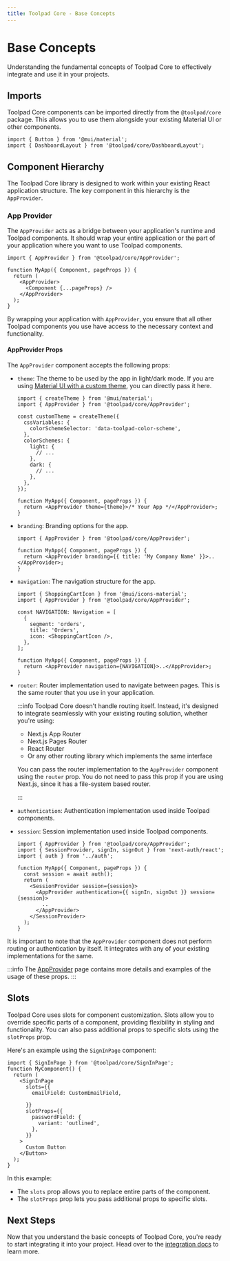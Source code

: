 ```yaml
---
title: Toolpad Core - Base Concepts
---
```


# Base Concepts

<p class="description">Understanding the fundamental concepts of Toolpad Core to effectively integrate and use it in your projects.</p>

## Imports

Toolpad Core components can be imported directly from the `@toolpad/core` package. This allows you to use them alongside your existing Material UI or other components.

```tsx
import { Button } from '@mui/material';
import { DashboardLayout } from '@toolpad/core/DashboardLayout';
```

## Component Hierarchy

The Toolpad Core library is designed to work within your existing React application structure. The key component in this hierarchy is the `AppProvider`.

### App Provider

The `AppProvider` acts as a bridge between your application's runtime and Toolpad components. It should wrap your entire application or the part of your application where you want to use Toolpad components.

```tsx
import { AppProvider } from '@toolpad/core/AppProvider';

function MyApp({ Component, pageProps }) {
  return (
    <AppProvider>
      <Component {...pageProps} />
    </AppProvider>
  );
}
```

By wrapping your application with `AppProvider`, you ensure that all other Toolpad components you use have access to the necessary context and functionality.

#### AppProvider Props

The `AppProvider` component accepts the following props:

- `theme`: The theme to be used by the app in light/dark mode. If you are using [Material UI with a custom theme](https://mui.com/material-ui/customization/theming/), you can directly pass it here.

  ```tsx
  import { createTheme } from '@mui/material';
  import { AppProvider } from '@toolpad/core/AppProvider';

  const customTheme = createTheme({
    cssVariables: {
      colorSchemeSelector: 'data-toolpad-color-scheme',
    },
    colorSchemes: {
      light: {
        // ...
      },
      dark: {
        // ...
      },
    },
  });

  function MyApp({ Component, pageProps }) {
    return <AppProvider theme={theme}>/* Your App */</AppProvider>;
  }
  ```

- `branding`: Branding options for the app.

  ```tsx
  import { AppProvider } from '@toolpad/core/AppProvider';

  function MyApp({ Component, pageProps }) {
    return <AppProvider branding={{ title: 'My Company Name' }}>..</AppProvider>;
  }
  ```

- `navigation`: The navigation structure for the app.

  ```tsx
  import { ShoppingCartIcon } from '@mui/icons-material';
  import { AppProvider } from '@toolpad/core/AppProvider';

  const NAVIGATION: Navigation = [
    {
      segment: 'orders',
      title: 'Orders',
      icon: <ShoppingCartIcon />,
    },
  ];

  function MyApp({ Component, pageProps }) {
    return <AppProvider navigation={NAVIGATION}>..</AppProvider>;
  }
  ```

- `router`: Router implementation used to navigate between pages. This is the same router that you use in your application.

  :::info
  Toolpad Core doesn't handle routing itself. Instead, it's designed to integrate seamlessly with your existing routing solution, whether you're using:

  - Next.js App Router
  - Next.js Pages Router
  - React Router
  - Or any other routing library which implements the same interface

  You can pass the router implementation to the `AppProvider` component using the `router` prop. You do not need to pass this prop if you are using Next.js, since it has a file-system based router.

  :::

- `authentication`: Authentication implementation used inside Toolpad components.

- `session`: Session implementation used inside Toolpad components.

  ```tsx
  import { AppProvider } from '@toolpad/core/AppProvider';
  import { SessionProvider, signIn, signOut } from 'next-auth/react';
  import { auth } from '../auth';

  function MyApp({ Component, pageProps }) {
    const session = await auth();
    return (
      <SessionProvider session={session}>
        <AppProvider authentication={{ signIn, signOut }} session={session}>
          ..
        </AppProvider>
      </SessionProvider>
    );
  }
  ```

It is important to note that the `AppProvider` component does not perform routing or authentication by itself. It integrates with any of your existing implementations for the same.

:::info
The [AppProvider](/toolpad/core/react-app-provider/) page contains more details and examples of the usage of these props.
:::

## Slots

Toolpad Core uses slots for component customization. Slots allow you to override specific parts of a component, providing flexibility in styling and functionality. You can also pass additional props to specific slots using the `slotProps` prop.

Here's an example using the `SignInPage` component:

```tsx
import { SignInPage } from '@toolpad/core/SignInPage';
function MyComponent() {
  return (
    <SignInPage
      slots={{
        emailField: CustomEmailField,

      }}
      slotProps={{
        passwordField: {
          variant: 'outlined',
        },
      }}
    >
      Custom Button
    </Button>
  );
}
```

In this example:

- The `slots` prop allows you to replace entire parts of the component.
- The `slotProps` prop lets you pass additional props to specific slots.

## Next Steps

Now that you understand the basic concepts of Toolpad Core, you're ready to start integrating it into your project. Head over to the [integration docs](/toolpad/core/introduction/integration/) to learn more.
